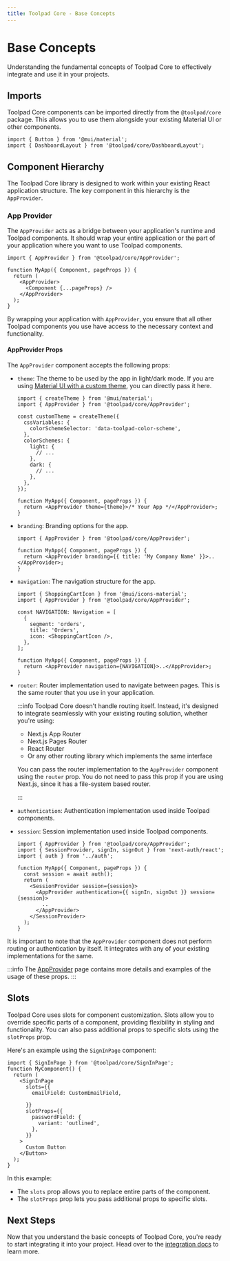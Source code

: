 ```yaml
---
title: Toolpad Core - Base Concepts
---
```


# Base Concepts

<p class="description">Understanding the fundamental concepts of Toolpad Core to effectively integrate and use it in your projects.</p>

## Imports

Toolpad Core components can be imported directly from the `@toolpad/core` package. This allows you to use them alongside your existing Material UI or other components.

```tsx
import { Button } from '@mui/material';
import { DashboardLayout } from '@toolpad/core/DashboardLayout';
```

## Component Hierarchy

The Toolpad Core library is designed to work within your existing React application structure. The key component in this hierarchy is the `AppProvider`.

### App Provider

The `AppProvider` acts as a bridge between your application's runtime and Toolpad components. It should wrap your entire application or the part of your application where you want to use Toolpad components.

```tsx
import { AppProvider } from '@toolpad/core/AppProvider';

function MyApp({ Component, pageProps }) {
  return (
    <AppProvider>
      <Component {...pageProps} />
    </AppProvider>
  );
}
```

By wrapping your application with `AppProvider`, you ensure that all other Toolpad components you use have access to the necessary context and functionality.

#### AppProvider Props

The `AppProvider` component accepts the following props:

- `theme`: The theme to be used by the app in light/dark mode. If you are using [Material UI with a custom theme](https://mui.com/material-ui/customization/theming/), you can directly pass it here.

  ```tsx
  import { createTheme } from '@mui/material';
  import { AppProvider } from '@toolpad/core/AppProvider';

  const customTheme = createTheme({
    cssVariables: {
      colorSchemeSelector: 'data-toolpad-color-scheme',
    },
    colorSchemes: {
      light: {
        // ...
      },
      dark: {
        // ...
      },
    },
  });

  function MyApp({ Component, pageProps }) {
    return <AppProvider theme={theme}>/* Your App */</AppProvider>;
  }
  ```

- `branding`: Branding options for the app.

  ```tsx
  import { AppProvider } from '@toolpad/core/AppProvider';

  function MyApp({ Component, pageProps }) {
    return <AppProvider branding={{ title: 'My Company Name' }}>..</AppProvider>;
  }
  ```

- `navigation`: The navigation structure for the app.

  ```tsx
  import { ShoppingCartIcon } from '@mui/icons-material';
  import { AppProvider } from '@toolpad/core/AppProvider';

  const NAVIGATION: Navigation = [
    {
      segment: 'orders',
      title: 'Orders',
      icon: <ShoppingCartIcon />,
    },
  ];

  function MyApp({ Component, pageProps }) {
    return <AppProvider navigation={NAVIGATION}>..</AppProvider>;
  }
  ```

- `router`: Router implementation used to navigate between pages. This is the same router that you use in your application.

  :::info
  Toolpad Core doesn't handle routing itself. Instead, it's designed to integrate seamlessly with your existing routing solution, whether you're using:

  - Next.js App Router
  - Next.js Pages Router
  - React Router
  - Or any other routing library which implements the same interface

  You can pass the router implementation to the `AppProvider` component using the `router` prop. You do not need to pass this prop if you are using Next.js, since it has a file-system based router.

  :::

- `authentication`: Authentication implementation used inside Toolpad components.

- `session`: Session implementation used inside Toolpad components.

  ```tsx
  import { AppProvider } from '@toolpad/core/AppProvider';
  import { SessionProvider, signIn, signOut } from 'next-auth/react';
  import { auth } from '../auth';

  function MyApp({ Component, pageProps }) {
    const session = await auth();
    return (
      <SessionProvider session={session}>
        <AppProvider authentication={{ signIn, signOut }} session={session}>
          ..
        </AppProvider>
      </SessionProvider>
    );
  }
  ```

It is important to note that the `AppProvider` component does not perform routing or authentication by itself. It integrates with any of your existing implementations for the same.

:::info
The [AppProvider](/toolpad/core/react-app-provider/) page contains more details and examples of the usage of these props.
:::

## Slots

Toolpad Core uses slots for component customization. Slots allow you to override specific parts of a component, providing flexibility in styling and functionality. You can also pass additional props to specific slots using the `slotProps` prop.

Here's an example using the `SignInPage` component:

```tsx
import { SignInPage } from '@toolpad/core/SignInPage';
function MyComponent() {
  return (
    <SignInPage
      slots={{
        emailField: CustomEmailField,

      }}
      slotProps={{
        passwordField: {
          variant: 'outlined',
        },
      }}
    >
      Custom Button
    </Button>
  );
}
```

In this example:

- The `slots` prop allows you to replace entire parts of the component.
- The `slotProps` prop lets you pass additional props to specific slots.

## Next Steps

Now that you understand the basic concepts of Toolpad Core, you're ready to start integrating it into your project. Head over to the [integration docs](/toolpad/core/introduction/integration/) to learn more.
